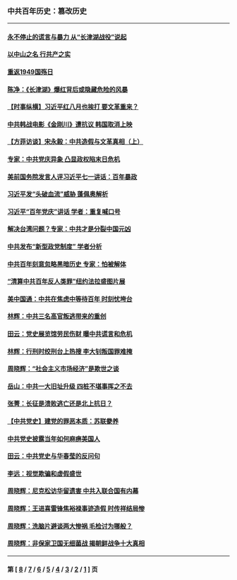### 中共百年历史：篡改历史
---
#### [永不停止的谎言与暴力 从“长津湖战役”说起](../../pages/nf1176115/n13494094.md?10240430) 
#### [以中山之名 行共产之实](../../pages/nf1176115/n13346437.md?10240430) 
#### [重返1949国殇日](../../pages/nf1176115/n13346372.md?10240430) 
#### [陈净：《长津湖》爆红背后或隐藏危险的风暴](../../pages/nf1176115/n13314364.md?10240430) 
#### [【时事纵横】习近平红八月也挨打 要文革重来？](../../pages/nf1176115/n13231393.md?10240430) 
#### [中共韩战电影《金刚川》遭抗议 韩国取消上映](../../pages/nf1176115/n13219114.md?10240430) 
#### [【方菲访谈】宋永毅：中共造假与文革真相（上）](../../pages/nf1176115/n13200760.md?10240430) 
#### [专家：中共党庆异象 凸显政权陷末日危机](../../pages/nf1176115/n13067084.md?10240430) 
#### [美前国务院发言人评习近平七一讲话：百年暴政](../../pages/nf1176115/n13066986.md?10240430) 
#### [习近平发“头破血流”威胁 蓬佩奥解析](../../pages/nf1176115/n13063604.md?10240430) 
#### [习近平“百年党庆”讲话 学者：重复喊口号](../../pages/nf1176115/n13061411.md?10240430) 
#### [解决台湾问题？专家：中共才是分裂中国元凶](../../pages/nf1176115/n13060811.md?10240430) 
#### [中共发布“新型政党制度” 学者分析](../../pages/nf1176115/n13056354.md?10240430) 
#### [中共百年刻意忽略黑暗历史 专家：怕被解体](../../pages/nf1176115/n13056056.md?10240430) 
#### [“清算中共百年反人类罪”纽约法拉盛图片展](../../pages/nf1176115/n13052220.md?10240430) 
#### [美中国通：中共在焦虑中等待百年 时刻忧垮台](../../pages/nf1176115/n13048820.md?10240430) 
#### [林辉：中共三名高官叛逃带来的重创](../../pages/nf1176115/n13035206.md?10240430) 
#### [田云：党史展览馆劳民伤财 曝中共谎言和危机](../../pages/nf1176115/n13033900.md?10240430) 
#### [林辉：行刑时绞刑台上热搜 李大钊叛国罪难掩](../../pages/nf1176115/n13031965.md?10240430) 
#### [周晓辉：“社会主义市场经济”是欺世之谈](../../pages/nf1176115/n13024090.md?10240430) 
#### [岳山：中共一大旧址升级 四桩不堪事挥之不去](../../pages/nf1176115/n13021697.md?10240430) 
#### [张菁：长征是溃败逃亡还是北上抗日？](../../pages/nf1176115/n13020585.md?10240430) 
#### [【中共党史】建党的罪恶本质：苏联豢养](../../pages/nf1176115/n13011888.md?10240430) 
#### [中共党史披露当年如何麻痹美国人](../../pages/nf1176115/n12966400.md?10240430) 
#### [田云：中共党史与华春莹的反问句](../../pages/nf1176115/n12765178.md?10240430) 
#### [李远：视觉欺骗和虚假盛世](../../pages/nf1176115/n12993376.md?10240430) 
#### [周晓辉：尼克松访华留遗害 中共入联合国有内幕](../../pages/nf1176115/n12991422.md?10240430) 
#### [周晓辉：王进喜雷锋焦裕禄事迹造假 时传祥结局惨](../../pages/nf1176115/n12985497.md?10240430) 
#### [周晓辉：洗脑片避谈两大惨祸 毛检讨为哪般？](../../pages/nf1176115/n12971285.md?10240430) 
#### [周晓辉：非保家卫国无细菌战 揭朝鲜战争十大真相](../../pages/nf1176115/n12954161.md?10240430) 

---
#### 第 [ [8](./8.md?10240430) / [7](./7.md?10240430) / [6](./6.md?10240430) / [5](./5.md?10240430) / [4](./4.md?10240430) / [3](./3.md?10240430) / [2](./2.md?10240430) / [1](./1.md?10240430) ] 页
